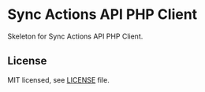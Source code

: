 # Sync Actions API PHP Client

Skeleton for Sync Actions API PHP Client.

## License

MIT licensed, see [LICENSE](./LICENSE) file.
